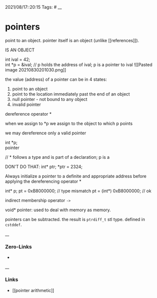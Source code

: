 2021/08/17::20:15
Tags: #
__
# pointers
point to an object. pointer itself is an object (unlike [[references]]).

IS AN OBJECT

int ival = 42;  
int *p = &ival; // p holds the address of ival; p is a pointer to ival
![[Pasted image 20210830201030.png]]

the value (address) of a pointer can be in 4 states:
1. point to an object
2. point to the location immediately past the end of an object
3. null pointer - not bound to any object
4. invalid pointer

dereference operator *  

when we assign to *p we assign to the object to which p points

we may dereference only a valid pointer

int *p;  
pointer

// * follows a type and is part of a declaration; p is a

DON'T DO THAT:
int* ptr;
*ptr = 2324;

Always initialize a pointer to a definite and appropriate address before applying the dereferencing operator *


int* p;
pt = 0xB8000000; // type mismatch
pt = (int*) 0xB8000000; // ok

indirect membership operator `->`

void* pointer: used to deal with memory as memory.

pointers can be subtracted. the result is `ptrdiff_t` stl type. defined in `cstddef`.

__
### Zero-Links
-
__
### Links
- [[pointer arithmetic]]

